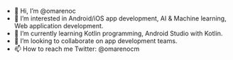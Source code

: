 - 👋 Hi, I’m @omarenoc
- 👀 I’m interested in Android/iOS app development, AI & Machine learning, Web application development.
- 🌱 I’m currently learning Kotlin programming, Android Studio with Kotlin.
- 💞️ I’m looking to collaborate on app development teams. 
- 📫 How to reach me Twitter: @omarenocm

<!---
omarenoc/omarenoc is a ✨ special ✨ repository because its `README.md` (this file) appears on your GitHub profile.
You can click the Preview link to take a look at your changes.
--->

